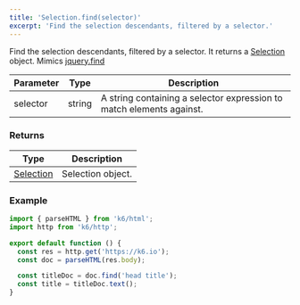 ```yaml
---
title: 'Selection.find(selector)'
excerpt: 'Find the selection descendants, filtered by a selector.'
---
```


Find the selection descendants, filtered by a selector. It returns a [Selection](/javascript-api/v0.31/k6-html/selection) object.
Mimics [jquery.find](https://api.jquery.com/find/)

| Parameter | Type   | Description                                                          |
| --------- | ------ | -------------------------------------------------------------------- |
| selector  | string | A string containing a selector expression to match elements against. |

### Returns

| Type                                                 | Description       |
| ---------------------------------------------------- | ----------------- |
| [Selection](/javascript-api/v0.31/k6-html/selection) | Selection object. |

### Example

<CodeGroup labels={[]}>

```javascript
import { parseHTML } from 'k6/html';
import http from 'k6/http';

export default function () {
  const res = http.get('https://k6.io');
  const doc = parseHTML(res.body);

  const titleDoc = doc.find('head title');
  const title = titleDoc.text();
}
```

</CodeGroup>
